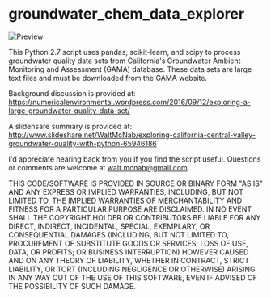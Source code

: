 # groundwater_chem_data_explorer

![Preview](https://numericalenvironmental.files.wordpress.com/2016/09/calcium_concs.jpeg?w=616)

This Python 2.7 script uses pandas, scikit-learn, and scipy to process groundwater quality data sets from California's Groundwater Ambient Monitoring and Assessment (GAMA) database. These data sets are large text files and must be downloaded from the GAMA website.

Background discussion is provided at: https://numericalenvironmental.wordpress.com/2016/09/12/exploring-a-large-groundwater-quality-data-set/

A slidehsare summary is provided at: http://www.slideshare.net/WaltMcNab/exploring-california-central-valley-groundwater-quality-with-python-65946186

I'd appreciate hearing back from you if you find the script useful. Questions or comments are welcome at walt.mcnab@gmail.com.

THIS CODE/SOFTWARE IS PROVIDED IN SOURCE OR BINARY FORM "AS IS" AND ANY EXPRESS OR IMPLIED WARRANTIES, INCLUDING, BUT NOT LIMITED TO, THE IMPLIED WARRANTIES OF MERCHANTABILITY AND FITNESS FOR A PARTICULAR PURPOSE ARE DISCLAIMED. IN NO EVENT SHALL THE COPYRIGHT HOLDER OR CONTRIBUTORS BE LIABLE FOR ANY DIRECT, INDIRECT, INCIDENTAL, SPECIAL, EXEMPLARY, OR CONSEQUENTIAL DAMAGES (INCLUDING, BUT NOT LIMITED TO, PROCUREMENT OF SUBSTITUTE GOODS OR SERVICES; LOSS OF USE, DATA, OR PROFITS; OR BUSINESS INTERRUPTION) HOWEVER CAUSED AND ON ANY THEORY OF LIABILITY, WHETHER IN CONTRACT, STRICT LIABILITY, OR TORT (INCLUDING NEGLIGENCE OR OTHERWISE) ARISING IN ANY WAY OUT OF THE USE OF THIS SOFTWARE, EVEN IF ADVISED OF THE POSSIBILITY OF SUCH DAMAGE.


